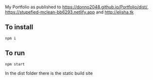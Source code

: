 My Portfolio as published to https://donno2048.github.io/Portfolio/dist/, https://stupefied-mclean-bb6293.netlify.app and http://elisha.tk


## To install

`npm i`

## To run

`npm start`

In the dist folder there is the static build site
